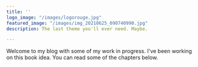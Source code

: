```yaml
---
title: ''
logo_image: "/images/logorouge.jpg"
featured_image: "/images/img_20210625_090740990.jpg"
description: The last theme you'll ever need. Maybe.

---
```

Welcome to my blog with some of my work in progress. I've been working on this book idea. You can read some of the chapters below.
